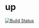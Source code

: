 # up



[![Build Status](http://209.9.106.12:8080/buildStatus/icon?job=up)](http://209.9.106.12:8080/job/up/)
